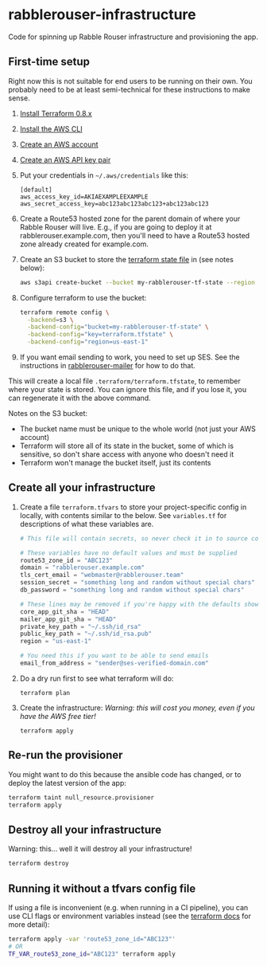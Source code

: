 # rabblerouser-infrastructure

Code for spinning up Rabble Rouser infrastructure and provisioning the app.

## First-time setup

Right now this is not suitable for end users to be running on their own. You probably need to be at least semi-technical
for these instructions to make sense.

1. [Install Terraform 0.8.x](https://www.terraform.io/intro/getting-started/install.html)
2. [Install the AWS CLI](https://docs.aws.amazon.com/cli/latest/userguide/installing.html)
3. [Create an AWS account](https://aws.amazon.com/)
4. [Create an AWS API key pair](https://docs.aws.amazon.com/IAM/latest/UserGuide/id_credentials_access-keys.html)
5. Put your credentials in `~/.aws/credentials` like this:

    ```
    [default]
    aws_access_key_id=AKIAEXAMPLEEXAMPLE
    aws_secret_access_key=abc123abc123abc123+abc123abc123
    ```

6. Create a Route53 hosted zone for the parent domain of where your Rabble Rouser will live. E.g., if you are going to
 deploy it at rabblerouser.example.com, then you'll need to have a Route53 hosted zone already created for example.com.
7. Create an S3 bucket to store the [terraform state file](https://www.terraform.io/docs/state/) in (see notes below):

    ```sh
    aws s3api create-bucket --bucket my-rabblerouser-tf-state --region us-east-1 --create-bucket-configuration LocationConstraint=us-east-1 --acl private
    ```

8. Configure terraform to use the bucket:

    ```sh
    terraform remote config \
      -backend=s3 \
      -backend-config="bucket=my-rabblerouser-tf-state" \
      -backend-config="key=terraform.tfstate" \
      -backend-config="region=us-east-1"
    ```
9. If you want email sending to work, you need to set up SES. See the instructions in [rabblerouser-mailer](https://github.com/rabblerouser/rabblerouser-mailer) for how to do that.

This will create a local file `.terraform/terraform.tfstate`, to remember where your state is stored. You can ignore
this file, and if you lose it, you can regenerate it with the above command.

Notes on the S3 bucket:
 - The bucket name must be unique to the whole world (not just your AWS account)
 - Terraform will store all of its state in the bucket, some of which is sensitive, so don't share access with anyone who doesn't need it
 - Terraform won't manage the bucket itself, just its contents

## Create all your infrastructure

1. Create a file `terraform.tfvars` to store your project-specific config in locally, with contents similar to the below.
 See `variables.tf` for descriptions of what these variables are.

    ```tfvars
    # This file will contain secrets, so never check it in to source control, and never share it with untrusted people!

    # These variables have no default values and must be supplied
    route53_zone_id = "ABC123"
    domain = "rabblerouser.example.com"
    tls_cert_email = "webmaster@rabblerouser.team"
    session_secret = "something long and random without special chars"
    db_password = "something long and random without special chars"

    # These lines may be removed if you're happy with the defaults shown here
    core_app_git_sha = "HEAD"
    mailer_app_git_sha = "HEAD"
    private_key_path = "~/.ssh/id_rsa"
    public_key_path = "~/.ssh/id_rsa.pub"
    region = "us-east-1"

    # You need this if you want to be able to send emails
    email_from_address = "sender@ses-verified-domain.com"
    ```

2. Do a dry run first to see what terraform will do:

    ```
    terraform plan
    ```

3. Create the infrastructure: *Warning: this will cost you money, even if you have the AWS free tier!*

    ```
    terraform apply
    ```

## Re-run the provisioner

You might want to do this because the ansible code has changed, or to deploy the latest version of the app:

```sh
terraform taint null_resource.provisioner
terraform apply
```

## Destroy all your infrastructure

Warning: this... well it will destroy all your infrastructure!

```sh
terraform destroy
```

## Running it without a tfvars config file

If using a file is inconvenient (e.g. when running in a CI pipeline), you can use CLI flags or environment variables
instead (see the [terraform docs](https://www.terraform.io/intro/getting-started/variables.html) for more detail):

```sh
terraform apply -var 'route53_zone_id="ABC123"'
# OR
TF_VAR_route53_zone_id="ABC123" terraform apply
```
